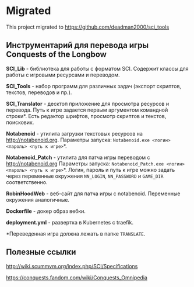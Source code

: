 # Migrated

This project migrated to https://github.com/deadman2000/sci_tools

## Инструментарий для перевода игры Conquests of the Longbow

**SCI_Lib** - библиотека для работы с форматом SCI. 
Содержит классы для работы с игровыми ресурсами и переводом.

**SCI_Tools** - набор программ для различных задач (экспорт скриптов, текстов, переводов и пр.).

**SCI_Translator** - десктоп приложение для просмотра ресурсов и перевода.
Путь к игре задается первым аргументом командной строки*.
Есть редактор шрифтов, просмотр скриптов и текстов, поисковик.

**Notabenoid** - утилита загрузки текстовых ресурсов на http://notabenoid.org.
Параметры запуска: `Notabenoid.exe <логин> <пароль> <путь к игре>`*.

**Notabenoid_Patch** - утилита для патча игры переводом с http://notabenoid.org
Параметры запуска: `Notabenoid_Patch.exe <логин> <пароль> <путь к игре>`*.
Логин, пароль и путь к игре можно задать через переменные окружения `NN_LOGIN`, `NN_PASSWORD` и `GAME_DIR` соответственно.

**RobinHoodWeb** - веб-сайт для патча игры с notabenoid. Переменные окружения аналогичные.

**Dockerfile** - докер образ вебки.

**deployment.yml** - развертка в Kubernetes с traefik.

*Переведенная игра должна лежать в папке `TRANSLATE`.

## Полезные ссылки

http://wiki.scummvm.org/index.php/SCI/Specifications

https://conquests.fandom.com/wiki/Conquests_Omnipedia
